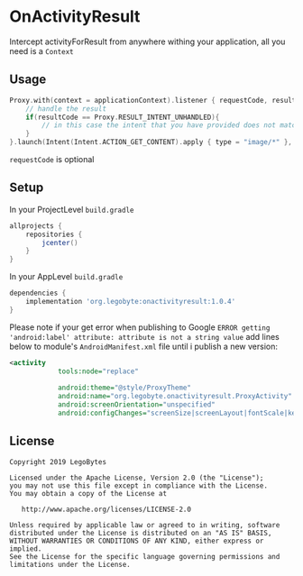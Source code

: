 # OnActivityResult
Intercept activityForResult from anywhere withing your application, all you need is a `Context`

## Usage
````kotlin
Proxy.with(context = applicationContext).listener { requestCode, resultCode, data ->
    // handle the result
    if(resultCode == Proxy.RESULT_INTENT_UNHANDLED){
        // in this case the intent that you have provided does not match to an activity in this device.
    }
}.launch(Intent(Intent.ACTION_GET_CONTENT).apply { type = "image/*" }, requestCode = MY_REQUEST_CODE)
````
`requestCode` is optional

## Setup
In your ProjectLevel `build.gradle`
````gradle
allprojects {
    repositories {
        jcenter()
    }
}
````
In your AppLevel `build.gradle`
````gradle
dependencies {
    implementation 'org.legobyte:onactivityresult:1.0.4'
}
````
Please note if your get error when publishing to Google ``ERROR getting 'android:label' attribute: attribute is not a string value``
add lines below to module's ``AndroidManifest.xml`` file until i publish a new version:
````xml
<activity
            tools:node="replace"
            
            android:theme="@style/ProxyTheme"
            android:name="org.legobyte.onactivityresult.ProxyActivity"
            android:screenOrientation="unspecified"
            android:configChanges="screenSize|screenLayout|fontScale|keyboardHidden|keyboard|orientation|colorMode|density|layoutDirection|locale|mcc|mnc|navigation|smallestScreenSize|touchscreen|uiMode" />
````

## License

    Copyright 2019 LegoBytes

    Licensed under the Apache License, Version 2.0 (the "License");
    you may not use this file except in compliance with the License.
    You may obtain a copy of the License at

       http://www.apache.org/licenses/LICENSE-2.0

    Unless required by applicable law or agreed to in writing, software
    distributed under the License is distributed on an "AS IS" BASIS,
    WITHOUT WARRANTIES OR CONDITIONS OF ANY KIND, either express or implied.
    See the License for the specific language governing permissions and
    limitations under the License.
